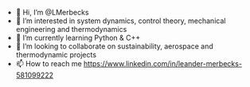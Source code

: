 - 👋 Hi, I’m @LMerbecks
- 👀 I’m interested in system dynamics, control theory, mechanical engineering and thermodynamics
- 🌱 I’m currently learning Python & C++
- 💞️ I’m looking to collaborate on sustainability, aerospace and thermodynamic projects
- 📫 How to reach me https://www.linkedin.com/in/leander-merbecks-581099222

<!---
LMerbecks/LMerbecks is a ✨ special ✨ repository because its `README.md` (this file) appears on your GitHub profile.
You can click the Preview link to take a look at your changes.
--->
